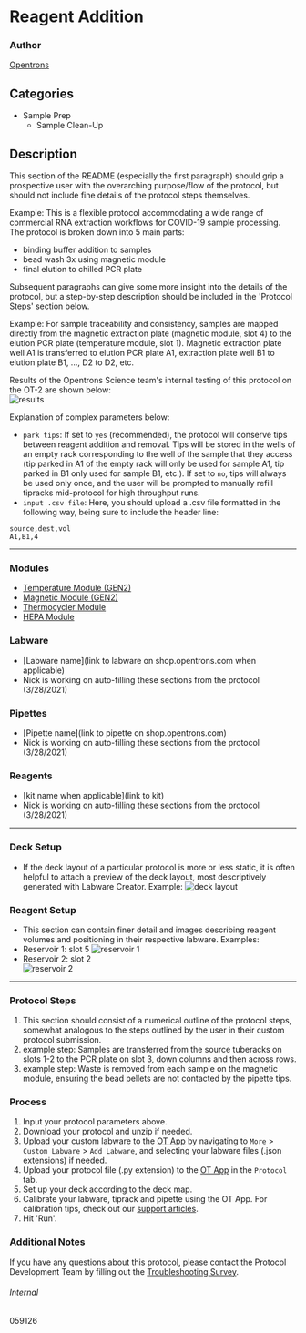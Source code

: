 # Reagent Addition

### Author
[Opentrons](https://opentrons.com/)

## Categories
* Sample Prep
	* Sample Clean-Up

## Description
This section of the README (especially the first paragraph) should grip a prospective user with the overarching purpose/flow of the protocol, but should not include fine details of the protocol steps themselves.

Example: This is a flexible protocol accommodating a wide range of commercial RNA extraction workflows for COVID-19 sample processing. The protocol is broken down into 5 main parts:
* binding buffer addition to samples
* bead wash 3x using magnetic module
* final elution to chilled PCR plate

Subsequent paragraphs can give some more insight into the details of the protocol, but a step-by-step description should be included in the 'Protocol Steps' section below.

Example: For sample traceability and consistency, samples are mapped directly from the magnetic extraction plate (magnetic module, slot 4) to the elution PCR plate (temperature module, slot 1). Magnetic extraction plate well A1 is transferred to elution PCR plate A1, extraction plate well B1 to elution plate B1, ..., D2 to D2, etc.

Results of the Opentrons Science team's internal testing of this protocol on the OT-2 are shown below:  
![results](link_to_results.png)

Explanation of complex parameters below:
* `park tips`: If set to `yes` (recommended), the protocol will conserve tips between reagent addition and removal. Tips will be stored in the wells of an empty rack corresponding to the well of the sample that they access (tip parked in A1 of the empty rack will only be used for sample A1, tip parked in B1 only used for sample B1, etc.). If set to `no`, tips will always be used only once, and the user will be prompted to manually refill tipracks mid-protocol for high throughput runs.
* `input .csv file`: Here, you should upload a .csv file formatted in the following way, being sure to include the header line:
```
source,dest,vol
A1,B1,4
```

---

### Modules
* [Temperature Module (GEN2)](https://shop.opentrons.com/collections/hardware-modules/products/tempdeck)
* [Magnetic Module (GEN2)](https://shop.opentrons.com/collections/hardware-modules/products/magdeck)
* [Thermocycler Module](https://shop.opentrons.com/collections/hardware-modules/products/thermocycler-module)
* [HEPA Module](https://shop.opentrons.com/collections/hardware-modules/products/hepa-module)

### Labware
* [Labware name](link to labware on shop.opentrons.com when applicable)
* Nick is working on auto-filling these sections from the protocol (3/28/2021)

### Pipettes
* [Pipette name](link to pipette on shop.opentrons.com)
* Nick is working on auto-filling these sections from the protocol (3/28/2021)

### Reagents
* [kit name when applicable](link to kit)
* Nick is working on auto-filling these sections from the protocol (3/28/2021)

---

### Deck Setup
* If the deck layout of a particular protocol is more or less static, it is often helpful to attach a preview of the deck layout, most descriptively generated with Labware Creator. Example:
![deck layout](https://opentrons-protocol-library-website.s3.amazonaws.com/custom-README-images/bc-rnadvance-viral/Screen+Shot+2021-02-23+at+2.47.23+PM.png)

### Reagent Setup
* This section can contain finer detail and images describing reagent volumes and positioning in their respective labware. Examples:
* Reservoir 1: slot 5
![reservoir 1](https://opentrons-protocol-library-website.s3.amazonaws.com/custom-README-images/1ccd23/res1_v2.png)
* Reservoir 2: slot 2  
![reservoir 2](https://opentrons-protocol-library-website.s3.amazonaws.com/custom-README-images/1ccd23/res2.png)

---

### Protocol Steps
1. This section should consist of a numerical outline of the protocol steps, somewhat analogous to the steps outlined by the user in their custom protocol submission.
2. example step: Samples are transferred from the source tuberacks on slots 1-2 to the PCR plate on slot 3, down columns and then across rows.
3. example step: Waste is removed from each sample on the magnetic module, ensuring the bead pellets are not contacted by the pipette tips.

### Process
1. Input your protocol parameters above.
2. Download your protocol and unzip if needed.
3. Upload your custom labware to the [OT App](https://opentrons.com/ot-app) by navigating to `More` > `Custom Labware` > `Add Labware`, and selecting your labware files (.json extensions) if needed.
4. Upload your protocol file (.py extension) to the [OT App](https://opentrons.com/ot-app) in the `Protocol` tab.
5. Set up your deck according to the deck map.
6. Calibrate your labware, tiprack and pipette using the OT App. For calibration tips, check out our [support articles](https://support.opentrons.com/en/collections/1559720-guide-for-getting-started-with-the-ot-2).
7. Hit 'Run'.

### Additional Notes
If you have any questions about this protocol, please contact the Protocol Development Team by filling out the [Troubleshooting Survey](https://protocol-troubleshooting.paperform.co/).

###### Internal
059126
